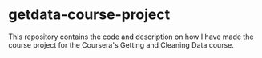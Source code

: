 # getdata-course-project
This repository contains the code and description on how I have made the course project for the Coursera's Getting and Cleaning Data course.
